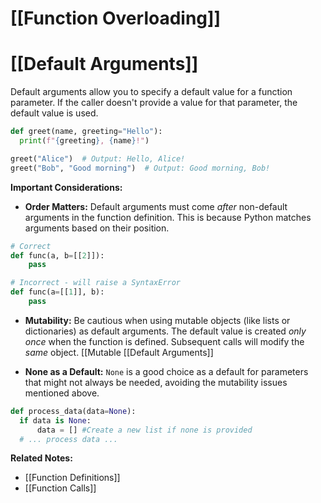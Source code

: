 # [[Function Overloading]]
# [[Default Arguments]] 
Default arguments allow you to specify a default value for a function parameter. If the caller doesn't provide a value for that parameter, the default value is used.

```python
def greet(name, greeting="Hello"):
  print(f"{greeting}, {name}!")

greet("Alice")  # Output: Hello, Alice!
greet("Bob", "Good morning")  # Output: Good morning, Bob!
```

**Important Considerations:**

* **Order Matters:** Default arguments must come *after* non-default arguments in the function definition.  This is because Python matches arguments based on their position.

```python
# Correct
def func(a, b=[[2]]):
    pass

# Incorrect - will raise a SyntaxError
def func(a=[[1]], b):
    pass
```

* **Mutability:** Be cautious when using mutable objects (like lists or dictionaries) as default arguments. The default value is created *only once* when the function is defined. Subsequent calls will modify the *same* object. [[Mutable [[Default Arguments]]

* **None as a Default:**  `None` is a good choice as a default for parameters that might not always be needed, avoiding the mutability issues mentioned above.

```python
def process_data(data=None):
  if data is None:
      data = [] #Create a new list if none is provided
  # ... process data ...
```


**Related Notes:**

* [[Function Definitions]]
* [[Function Calls]]

